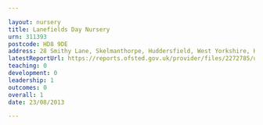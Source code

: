 ```yaml
---

layout: nursery
title: Lanefields Day Nursery
urn: 311393
postcode: HD8 9DE
address: 28 Smithy Lane, Skelmanthorpe, Huddersfield, West Yorkshire, HD8 9DE
latestReportUrl: https://reports.ofsted.gov.uk/provider/files/2272785/urn/311393.pdf
teaching: 0
development: 0
leadership: 1
outcomes: 0
overall: 1
date: 23/08/2013

---
```

